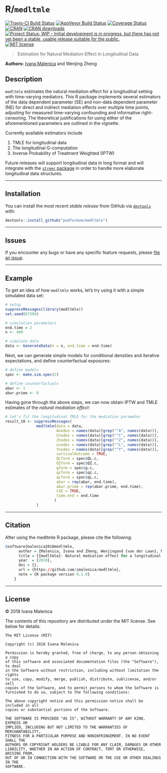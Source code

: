 
<!-- README.md is generated from README.Rmd. Please edit that file -->

# R/`medltmle`

[![Travis-CI Build
Status](https://travis-ci.org/podTockom/medltmle.svg?branch=master)](https://travis-ci.org/podTockom/medltmle)
[![AppVeyor Build
Status](https://ci.appveyor.com/api/projects/status/github/podTockom/medltmle?branch=master&svg=true)](https://ci.appveyor.com/project/podTockom/medltmle)
[![Coverage
Status](https://img.shields.io/codecov/c/github/podTockom/medltmle/master.svg)](https://codecov.io/github/podTockom/medltmle?branch=master)
[![CRAN](http://www.r-pkg.org/badges/version/medltmle)](http://www.r-pkg.org/pkg/medltmle)
[![CRAN
downloads](https://cranlogs.r-pkg.org/badges/medltmle)](https://CRAN.R-project.org/package=medltmle)
[![Project Status: WIP – Initial development is in progress, but there
has not yet been a stable, usable release suitable for the
public.](http://www.repostatus.org/badges/latest/wip.svg)](http://www.repostatus.org/#wip)
[![MIT
license](http://img.shields.io/badge/license-MIT-brightgreen.svg)](http://opensource.org/licenses/MIT)

> Estimation for Natural Mediation Effect in Longitudinal Data

**Authors:** [Ivana Malenica](https://github.com/imalenica) and Wenjing
Zheng

## Description

`medltmle` estimates the natural mediation effect for a longitudinal
setting with time-varying mediators. This R package implements several
estimators of the data dependent parameter (SE) and non-data dependent
parameter (NE) for direct and indirect mediation effects over multiple
time points, adjusting for measured time-varying confounding and
informative right-censoring. The theoretical justifications for using
either of the aforementioned parameters are outlined in the vignette.

Currently available estimators include

1.  TMLE for longitudinal data
2.  The longitudinal G-computation
3.  Inverse Probability of Treatment Weighted (IPTW)

Future releases will support longitudinal data in long format and will
integrate with the [`stremr` package](https://github.com/osofr/stremr)
in order to handle more elaborate longitudinal data structures.

------------------------------------------------------------------------

## Installation

You can install the most recent *stable release* from GitHub via
[`devtools`](https://www.rstudio.com/products/rpackages/devtools/) with:

``` r
devtools::install_github("podTockom/medltmle")
```

------------------------------------------------------------------------

## Issues

If you encounter any bugs or have any specific feature requests, please
[file an issue](https://github.com/podTockom/medltmle/issues).

------------------------------------------------------------------------

## Example

To get an idea of how `medltmle` works, let’s try using it with a simple
simulated data set:

``` r
# setup
suppressMessages(library(medltmle))
set.seed(67394)

# simulation parameters
end.time = 2
n <- 400

# simulate data
data <- GenerateData(n = n, end.time = end.time)
```

Next, we can generate simple models for conditional densities and
iterative expectations, and define counterfactual exposures:

``` r
# define models
spec <- make.sim.spec(2)

# define counterfactuals
abar <- 1
abar.prime <- 0
```

Having gone through the above steps, we can now obtain IPTW and TMLE
estimates of the *natural mediation effect*:

``` r
# let's fit the longitudinal TMLE for the mediation parameter
result_10 <- suppressMessages(
              medltmle(data = data,
                       Anodes = names(data)[grep("^A", names(data))],
                       Cnodes = names(data)[grep("^C", names(data))],
                       Znodes = names(data)[grep("^Z", names(data))],
                       Lnodes = names(data)[grep("^L", names(data))],
                       Ynodes = names(data)[grep("^Y", names(data))],
                       survivalOutcome = TRUE,
                       QLform = spec$QL.c,
                       QZform = spec$QZ.c,
                       gform = spec$g.c,
                       qzform = spec$qz.c,
                       qLform = spec$qL.c,
                       abar = rep(abar, end.time),
                       abar.prime = rep(abar.prime, end.time),
                       CSE = TRUE,
                       time.end = end.time
                      )
              )
```

------------------------------------------------------------------------

## Citation

After using the medltmle R package, please cite the following:

``` r
@software{malenica2018medltmle,
      author = {Malenica, Ivana and Zheng, Wenjingand {van der Laan}, Mark J},
      title = {{medltmle}: Natural mediation effect for a longitudinal setting with time-varying mediators},
      year  = {2018},
      doi = {},
      url = {https://github.com/imalenica/medltmle},
      note = {R package version 0.1.0}
    }
```

------------------------------------------------------------------------

## License

© 2018 Ivana Malenica

The contents of this repository are distributed under the MIT license.
See below for details:

    The MIT License (MIT)

    Copyright (c) 2018 Ivana Malenica

    Permission is hereby granted, free of charge, to any person obtaining a copy
    of this software and associated documentation files (the "Software"), to deal
    in the Software without restriction, including without limitation the rights
    to use, copy, modify, merge, publish, distribute, sublicense, and/or sell
    copies of the Software, and to permit persons to whom the Software is
    furnished to do so, subject to the following conditions:

    The above copyright notice and this permission notice shall be included in all
    copies or substantial portions of the Software.

    THE SOFTWARE IS PROVIDED "AS IS", WITHOUT WARRANTY OF ANY KIND, EXPRESS OR
    IMPLIED, INCLUDING BUT NOT LIMITED TO THE WARRANTIES OF MERCHANTABILITY,
    FITNESS FOR A PARTICULAR PURPOSE AND NONINFRINGEMENT. IN NO EVENT SHALL THE
    AUTHORS OR COPYRIGHT HOLDERS BE LIABLE FOR ANY CLAIM, DAMAGES OR OTHER
    LIABILITY, WHETHER IN AN ACTION OF CONTRACT, TORT OR OTHERWISE, ARISING FROM,
    OUT OF OR IN CONNECTION WITH THE SOFTWARE OR THE USE OR OTHER DEALINGS IN THE
    SOFTWARE.
